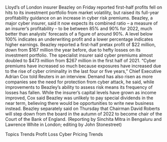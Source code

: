 Lloyd’s of London insurer Beazley on Friday reported first-half profits fell on hits to its investment portfolio from market volatility, but raised its full-year profitability guidance on an increase in cyber risk premiums.
Beazley, a major cyber insurer, said it now expects its combined ratio – a measure of an insurer’s profitability – to be between 85% and 90% for 2022, much better than analysts’ forecasts of a figure of around 90%.
A level below 100% indicates an underwriting profit and a lower percentage indicates higher earnings.
Beazley reported a first-half pretax profit of $22 million, down from $167 million the year before, due to hefty losses on its investment portfolio.
The specialist insurer said cyber premiums almost doubled to $473 million from $267 million in the first half of 2021.
“Cyber premiums have increased so much because exposures have increased due to the rise of cyber criminality in the last four or five years,” Chief Executive Adrian Cox told Reuters in an interview.
Demand has also risen as more companies see the need for protection from cyber attack, he said, while improvements to Beazley’s ability to assess risk means its frequency of losses has fallen.
While the insurer’s capital levels have grown as income improved, Cox said Beazley was unlikely to pay special dividends in the near term, believing there would be opportunities to write new business instead.
Beazley separately said on Thursday that Chairman David Roberts will step down from the board in the autumn of 2022 to become chair of the Court of the Bank of England.
(Reporting by Sinchita Mitra in Bengaluru and Lawrence White in London; editing by John Stonestreet)

Topics
Trends
Profit Loss
Cyber
Pricing Trends
